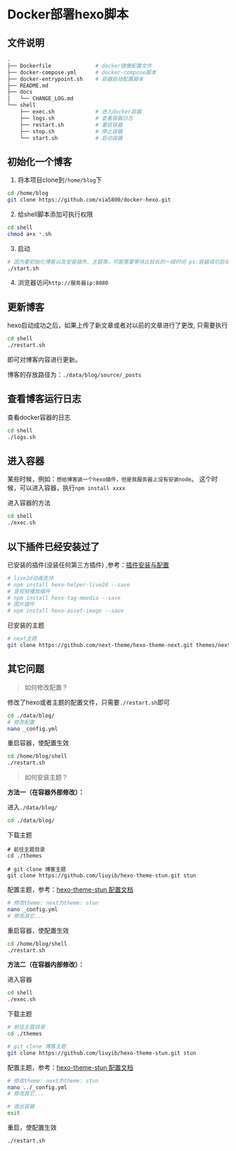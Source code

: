 # Docker部署hexo脚本


## 文件说明

```bash
.
├── Dockerfile              # docker镜像配置文件
├── docker-compose.yml      # docker-compose脚本
├── docker-entrypoint.sh    # 容器启动配置脚本
├── README.md
├── docs
│   └── CHANGE_LOG.md
└── shell
    ├── exec.sh             # 进入docker容器
    ├── logs.sh             # 查看容器日志
    ├── restart.sh          # 重启容器
    ├── stop.sh             # 停止容器
    └── start.sh            # 启动容器
```



## 初始化一个博客

1. 将本项目clone到```/home/blog```下

```bash
cd /home/blog
git clone https://github.com/xia5800/docker-hexo.git
```

2. 给shell脚本添加可执行权限

```bash
cd shell
chmod a+x *.sh
```

3. 启动

```bash
# 因为要初始化博客以及安装插件、主题等，可能需要等待比较长的一段时间 ps:容器成功启动不代表hexo已经启动完毕
./start.sh
```

4. 浏览器访问```http://服务器ip:8080```



## 更新博客

hexo启动成功之后，如果上传了新文章或者对以前的文章进行了更改, 只需要执行

```bash
cd shell
./restart.sh
```

即可对博客内容进行更新。

博客的存放路径为：`./data/blog/source/_posts`



## 查看博客运行日志
查看docker容器的日志

```bash
cd shell
./logs.sh
```



## 进入容器

某些时候，例如：`想给博客装一个hexo插件，但是我服务器上没有安装node`。
这个时候，可以进入容器，执行`npm install xxxx`

进入容器的方法
```bash
cd shell
./exec.sh
```



## 以下插件已经安装过了

已安装的插件(没装任何第三方插件) ,参考：[插件安装与配置](https://easyhexo.com/3-Plugins-use-and-config/)

```bash
# live2d动画支持
# npm install hexo-helper-live2d --save
# 音视频播放插件
# npm install hexo-tag-mmedia --save
# 图片插件
# npm install hexo-asset-image --save
```

已安装的主题

```bash
# next主题
git clone https://github.com/next-theme/hexo-theme-next.git themes/next
```





## 其它问题

> 如何修改配置？

修改了hexo或者主题的配置文件，只需要`./restart.sh`即可

```bash
cd ./data/blog/
# 修改配置
nano _config.yml
```

重启容器，使配置生效

```bash
cd /home/blog/shell
./restart.sh
```



> 如何安装主题？

**方法一（在容器外部修改）：**

进入`./data/blog/`

```bash
cd ./data/blog/
```

下载主题

```
# 前往主题目录
cd ./themes

# git clone 博客主题
git clone https://github.com/liuyib/hexo-theme-stun.git stun
```

配置主题，参考：[hexo-theme-stun 配置文档](https://liuyib.github.io/hexo-theme-stun/zh-CN/guide/quick-start.html)

```bash
# 修改theme: next为theme: stun
nano _config.yml
# 修改其它...
```

重启容器，使配置生效

```bash
cd /home/blog/shell
./restart.sh
```



**方法二（在容器内部修改）：**

进入容器

```bash
cd shell
./exec.sh
```

下载主题

```bash
# 前往主题目录
cd ./themes

# git clone 博客主题
git clone https://github.com/liuyib/hexo-theme-stun.git stun
```

配置主题，参考：[hexo-theme-stun 配置文档](https://liuyib.github.io/hexo-theme-stun/zh-CN/guide/quick-start.html)

```bash
# 修改theme: next为theme: stun
nano ../_config.yml
# 修改其它...

# 退出容器
exit
```

重启，使配置生效

```
./restart.sh
```